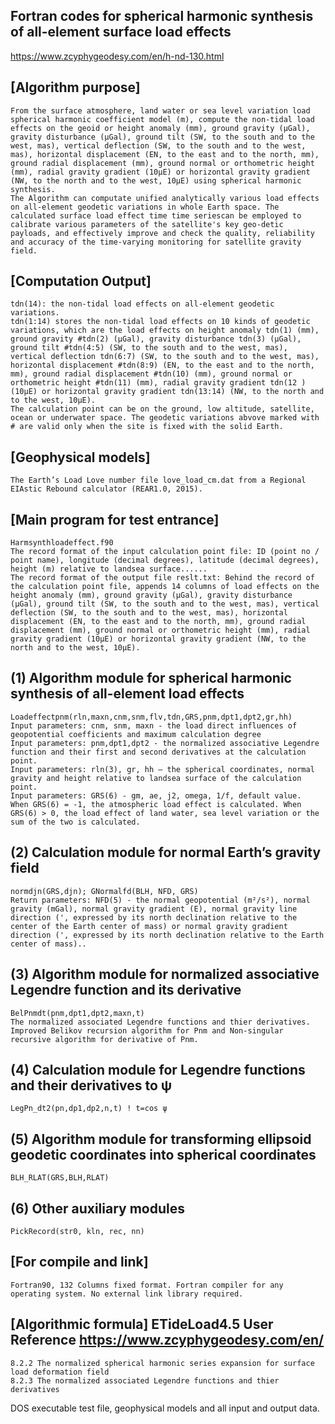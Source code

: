 ## Fortran codes for spherical harmonic synthesis of all-element surface load effects
https://www.zcyphygeodesy.com/en/h-nd-130.html
## [Algorithm purpose]
    From the surface atmosphere, land water or sea level variation load spherical harmonic coefficient model (m), compute the non-tidal load effects on the geoid or height anomaly (mm), ground gravity (μGal), gravity disturbance (μGal), ground tilt (SW, to the south and to the west, mas), vertical deflection (SW, to the south and to the west, mas), horizontal displacement (EN, to the east and to the north, mm), ground radial displacement (mm), ground normal or orthometric height (mm), radial gravity gradient (10μE) or horizontal gravity gradient (NW, to the north and to the west, 10μE) using spherical harmonic synthesis.
    The Algorithm can computate unified analytically various load effects on all-element geodetic variations in whole Earth space. The calculated surface load effect time time seriescan be employed to calibrate various parameters of the satellite's key geo-detic payloads, and effectively improve and check the quality, reliability and accuracy of the time-varying monitoring for satellite gravity field.
## [Computation Output]
    tdn(14): the non-tidal load effects on all-element geodetic variations.
    tdn(1:14) stores the non-tidal load effects on 10 kinds of geodetic variations, which are the load effects on height anomaly tdn(1) (mm), ground gravity #tdn(2) (μGal), gravity disturbance tdn(3) (μGal), ground tilt #tdn(4:5) (SW, to the south and to the west, mas), vertical deflection tdn(6:7) (SW, to the south and to the west, mas), horizontal displacement #tdn(8:9) (EN, to the east and to the north, mm), ground radial displacement #tdn(10) (mm), ground normal or orthometric height #tdn(11) (mm), radial gravity gradient tdn(12 )(10μE) or horizontal gravity gradient tdn(13:14) (NW, to the north and to the west, 10μE).
    The calculation point can be on the ground, low altitude, satellite, ocean or underwater space. The geodetic variations abvove marked with # are valid only when the site is fixed with the solid Earth.
## [Geophysical models]
    The Earth’s Load Love number file love_load_cm.dat from a Regional EIAstic Rebound calculator (REAR1.0, 2015).
## [Main program for test entrance]
    Harmsynthloadeffect.f90
    The record format of the input calculation point file: ID (point no / point name), longitude (decimal degrees), latitude (decimal degrees), height (m) relative to landsea surface......
    The record format of the output file reslt.txt: Behind the record of the calculation point file, appends 14 columns of load effects on the height anomaly (mm), ground gravity (μGal), gravity disturbance (μGal), ground tilt (SW, to the south and to the west, mas), vertical deflection (SW, to the south and to the west, mas), horizontal displacement (EN, to the east and to the north, mm), ground radial displacement (mm), ground normal or orthometric height (mm), radial gravity gradient (10μE) or horizontal gravity gradient (NW, to the north and to the west, 10μE).
## (1) Algorithm module for spherical harmonic synthesis of all-element load effects
    Loadeffectpnm(rln,maxn,cnm,snm,flv,tdn,GRS,pnm,dpt1,dpt2,gr,hh)
    Input parameters: cnm, snm, maxn - the load direct influences of geopotential coefficients and maximum calculation degree
    Input parameters: pnm,dpt1,dpt2 - the normalized associative Legendre function and their first and second derivatives at the calculation point.
    Input parameters: rln(3), gr, hh – the spherical coordinates, normal gravity and height relative to landsea surface of the calculation point.
    Input parameters: GRS(6) - gm, ae, j2, omega, 1/f, default value.
    When GRS(6) = -1, the atmospheric load effect is calculated. When GRS(6) > 0, the load effect of land water, sea level variation or the sum of the two is calculated.
## (2) Calculation module for normal Earth’s gravity field
    normdjn(GRS,djn); GNormalfd(BLH, NFD, GRS)
    Return parameters: NFD(5) - the normal geopotential (m²/s²), normal gravity (mGal), normal gravity gradient (E), normal gravity line direction (', expressed by its north declination relative to the center of the Earth center of mass) or normal gravity gradient direction (', expressed by its north declination relative to the Earth center of mass)..
## (3) Algorithm module for normalized associative Legendre function and its derivative
    BelPnmdt(pnm,dpt1,dpt2,maxn,t)
    The normalized associated Legendre functions and thier derivatives. Improved Belikov recursion algorithm for Pnm and Non-singular recursive algorithm for derivative of Pnm.
## (4) Calculation module for Legendre functions and their derivatives to ψ
    LegPn_dt2(pn,dp1,dp2,n,t) ! t=cos ψ
## (5) Algorithm module for transforming ellipsoid geodetic coordinates into spherical coordinates
    BLH_RLAT(GRS,BLH,RLAT)
## (6) Other auxiliary modules
    PickRecord(str0, kln, rec, nn)
## [For compile and link]
    Fortran90, 132 Columns fixed format. Fortran compiler for any operating system. No external link library required.
## [Algorithmic formula] ETideLoad4.5 User Reference https://www.zcyphygeodesy.com/en/
    8.2.2 The normalized spherical harmonic series expansion for surface load deformation field
    8.2.3 The normalized associated Legendre functions and thier derivatives
DOS executable test file, geophysical models and all input and output data.
